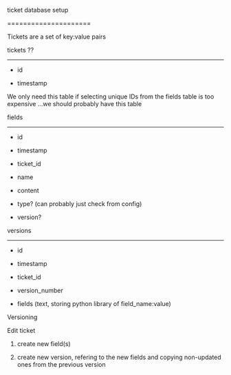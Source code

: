 ticket database setup

=====================

Tickets are a set of key:value pairs

tickets ?? 

----------

- id

- timestamp

We only need this table if selecting unique IDs from the fields table is too expensive ...we should probably have this table

fields

-------------

- id

- timestamp

- ticket_id

- name

- content

- type? (can probably just check from config)

- version?

versions

--------

- id

- timestamp

- ticket_id

- version_number

- fields (text, storing python library of field_name:value)

Versioning 

Edit ticket

1. create new field(s)

2. create new version, refering to the new fields and copying non-updated ones from the previous version
